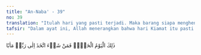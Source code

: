 ```yaml
---
title: "An-Naba' - 39"
no: 39
translation: "Itulah hari yang pasti terjadi. Maka barang siapa menghendaki, niscaya dia menempuh jalan kembali kepada Tuhannya."
tafsir: "Dalam ayat ini, Allah menerangkan bahwa hari Kiamat itu pasti terjadi dan persoalan-persoalan yang tadinya tertutup atau tersembunyi pasti akan diungkapkan. Begitu pula apa-apa yang tersimpan dalam hati manusia, pada hari itu pasti diperlihatkan. Oleh karena itu, Allah mendorong mereka agar bertambah dekat kepada-Nya dan melakukan perbuatan yang menjauhkan diri dari azab-Nya. Dengan demikian, ia pasti menempuh jalan kembali kepada Tuhannya dengan penuh kebahagiaan."
---
```


ذٰلِكَ الْيَوْمُ الْحَقُّۚ فَمَنْ شَاۤءَ اتَّخَذَ اِلٰى رَبِّهٖ مَاٰبًا
